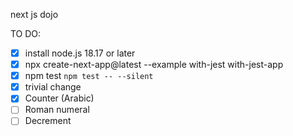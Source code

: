 next js dojo

TO DO:
- [x] install node.js 18.17 or later
- [x] npx create-next-app@latest --example with-jest with-jest-app
- [x] npm test `npm test -- --silent`
- [x] trivial change
- [x] Counter (Arabic)
- [ ] Roman numeral
- [ ] Decrement
